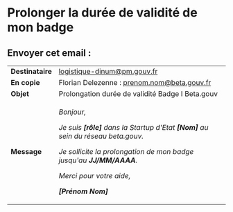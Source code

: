 # Prolonger la durée de validité de mon badge

## Envoyer cet email :

|                  |                                                                                                                                                                                                                                                                                                                                      |
| ---------------- | ------------------------------------------------------------------------------------------------------------------------------------------------------------------------------------------------------------------------------------------------------------------------------------------------------------------------------------ |
| **Destinataire** | logistique-dinum@pm.gouv.fr                                                                                                                                                                                                                                                                                                          |
| **En copie**     | Florian Delezenne : prenom.nom@beta.gouv.fr                                                                                                                                                                                                                                                                                          |
| **Objet**        | Prolongation durée de validité Badge I Beta.gouv                                                                                                                                                                                                                                                                                     |
| **Message**      | <p><em>Bonjour,</em></p><p><em>Je suis <strong>[rôle]</strong> dans la Startup d'Etat <strong>[Nom]</strong> au sein du réseau beta.gouv.</em></p><p><em>Je sollicite la prolongation de mon badge jusqu'au <strong>JJ/MM/AAAA</strong>.</em></p><p><em>Merci pour votre aide,</em></p><p><em><strong>[Prénom Nom]</strong></em></p> |
